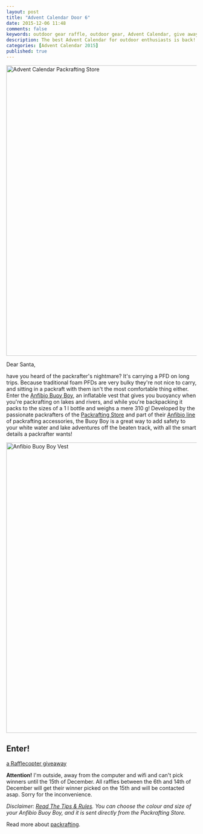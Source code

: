 ```yaml
---
layout: post
title: "Advent Calendar Door 6"
date: 2015-12-06 11:48
comments: false
keywords: outdoor gear raffle, outdoor gear, Advent Calendar, give away
description: The best Advent Calendar for outdoor enthusiasts is back! Full of sweet prizes which will enhance your adventures and make them more ultralight & fun!
categories: [Advent Calendar 2015]
published: true
---
```


<a data-flickr-embed="true"  href="https://hikinginfinland.com/2015/12/advent-calendar-door-6.html" title="Advent Calendar Packrafting Store"><img src="https://farm8.staticflickr.com/7361/11179454063_38300ddb8c_b.jpg" width="1024" height="768" alt="Advent Calendar Packrafting Store"></a><script async src="//embedr.flickr.com/assets/client-code.js" charset="utf-8"></script>

<!-- more -->

Dear Santa,

have you heard of the packrafter's nightmare? It's carrying a PFD on long trips. Because traditional foam PFDs are very bulky they're not nice to carry, and sitting in a packraft with them isn't the most comfortable thing either. Enter the [Anfibio Buoy Boy](http://www.packrafting-store.de/Safety/Anfibio-Buoy-Boy::499.html?language=en), an inflatable vest that gives you buoyancy when you're packrafting on lakes and rivers, and while you're backpacking it packs to the sizes of a 1 l bottle and weighs a mere 310 g! Developed by the passionate packrafters of the [Packrafting Store](http://www.packrafting-store.de/index.php?XTCsid=udhrlcr9ija6n1oj3jfmvplou2) and part of their [Anfibio line](http://www.packrafting-store.de/Extras:::19.html) of packrafting accessories, the Buoy Boy is a great way to add safety to your white water and lake adventures off the beaten track, with all the smart details a packrafter wants!

<a data-flickr-embed="true"  href="https://www.flickr.com/photos/hendrikmorkel/23158539260/in/album-72157659104767804/" title="Anfibio Buoy Boy Vest"><img src="https://farm6.staticflickr.com/5760/23158539260_9a55f187b4_b.jpg" width="1024" height="768" alt="Anfibio Buoy Boy Vest"></a><script async src="//embedr.flickr.com/assets/client-code.js" charset="utf-8"></script>

## Enter!

<a class="rcptr" href="http://www.rafflecopter.com/rafl/display/2eafd89563/" rel="nofollow" data-raflid="2eafd89563" data-theme="classic" data-template="547b1bf514e3887a6c34e3c0" id="rcwidget_vpv17yb9">a Rafflecopter giveaway</a>
<script src="//widget-prime.rafflecopter.com/launch.js"></script>

**Attention!** I'm outside, away from the computer and wifi and can't pick winners until the 15th of December. All raffles between the 6th and 14th of December will get their winner picked on the 15th and will be contacted asap. Sorry for the inconvenience. 

*Disclaimer: [Read The Tips & Rules](https://hikinginfinland.com/2015/11/advent-calendar-2015-the-rules.html). You can choose the colour and size of your Anfibio Buoy Boy, and it is sent directly from the Packrafting Store.*

Read more about [packrafting](https://hikinginfinland.com/2015/11/packrafting-and-mountainbiking-in-the-kaiserwinkl.html).